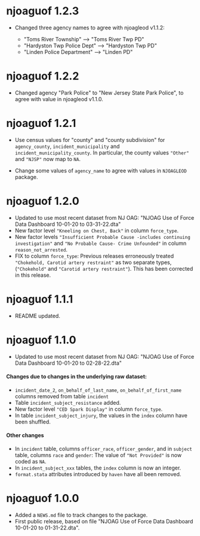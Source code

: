 # njoaguof 1.2.3
* Changed three agency names to agree with njoagleod v1.1.2:

  - "Toms River Township" --> "Toms River Twp PD"
  - "Hardyston Twp Police Dept" --> "Hardyston Twp PD"
  - "Linden Police Department" --> "Linden PD"

# njoaguof 1.2.2
* Changed agency "Park Police" to "New Jersey State Park Police", to agree with value in njoagleod v1.1.0.

# njoaguof 1.2.1

* Use census values for "county" and "county subdivision" for `agency_county`,
`incident_municipality` and `incident_municipality_county`. In particular, the
county values `"Other"` and `"NJSP"` now map to `NA`.

* Change some values of `agency_name` to agree with values in `NJOAGLEOD` 
package.
# njoaguof 1.2.0

* Updated to use most recent dataset from NJ OAG:
  "NJOAG Use of Force Data Dashboard 10-01-20 to 03-31-22.dta"
* New factor level `"Kneeling on Chest, Back"` in column `force_type`.
* New factor levels `"Insufficient Probable Cause -includes continuing investigation"` and `"No Probable Cause- Crime Unfounded"` in column `reason_not_arrested`.
* FIX to column `force_type`:  Previous releases erroneously treated `"Chokehold, Carotid artery restraint"` as two separate types, (`"Chokehold"` and `"Carotid artery restraint"`). This has been corrected in this release.

# njoaguof 1.1.1

* README updated.

# njoaguof 1.1.0

* Updated to use most recent dataset from NJ OAG:
  "NJOAG Use of Force Data Dashboard 10-01-20 to 02-28-22.dta"
  
#### Changes due to changes in the underlying raw dataset:

* `incident_date_2`, `on_behalf_of_last_name`, `on_behalf_of_first_name` columns removed from table `incident`
* Table `incident_subject_resistance` added.
* New factor level `"CED Spark Display"` in column `force_type`.
* In table `incident_subject_injury`, the values in the `index` column have been shuffled.

#### Other changes

* In `incident` table, columns `officer_race`, `officer_gender`, and in `subject` table, columns `race` and `gender`: The value of `"Not Provided"` is now coded as `NA`.
* In `incident_subject_xxx` tables, the `index` column is now an integer.
* `format.stata` attributes introduced by `haven` have all been removed.

# njoaguof 1.0.0

* Added a `NEWS.md` file to track changes to the package.
* First public release, based on file 
  "NJOAG Use of Force Data Dashboard 10-01-20 to 01-31-22.dta". 
